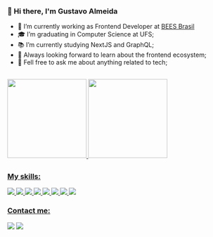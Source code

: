 ### 👋 Hi there, I'm Gustavo Almeida 

- 🔭 I’m currently working as Frontend Developer at [BEES Brasil](https://www.linkedin.com/company/beesbrasil)
- 🎓 I’m graduating in Computer Science at UFS;
- 📚 I’m currently studying NextJS and GraphQL;
- 🔧 Always looking forward to learn about the frontend ecosystem;
- 💬 Fell free to ask me about anything related to tech;

## 
<div>
  <a href="https://github.com/gustavofsa">
  <img height="180em" src="https://github-readme-stats.vercel.app/api?username=gustavofsa&show_icons=true&theme=dracula&include_all_commits=true&count_private=true"/>
  <img height="180em" src="https://github-readme-stats.vercel.app/api/top-langs/?username=gustavofsa&layout=compact&langs_count=7&theme=dracula"/>
</div>

##
### My skills:

<div>
  <img src="https://img.shields.io/badge/React-20232A?style=for-the-badge&logo=react&logoColor=61DAFB" />
  <img src="https://img.shields.io/badge/React_Native-20232A?style=for-the-badge&logo=react&logoColor=61DAFB" />
  <img src="https://img.shields.io/badge/JavaScript-323330?style=for-the-badge&logo=javascript&logoColor=F7DF1E" />
  <img src="https://img.shields.io/badge/typescript-%23007ACC.svg?style=for-the-badge&logo=typescript&logoColor=white" />
  <img src="https://img.shields.io/badge/Node.js-43853D?style=for-the-badge&logo=node.js&logoColor=white" />
  <img src="https://img.shields.io/badge/HTML5-E34F26?style=for-the-badge&logo=html5&logoColor=white" />
  <img src="https://img.shields.io/badge/CSS3-1572B6?style=for-the-badge&logo=css3&logoColor=white" />
  <img src="https://img.shields.io/badge/git-%23F05033.svg?style=for-the-badge&logo=git&logoColor=white" />
</div>
  
### Contact me:
<div>
  <a href="https://www.linkedin.com/in/gustavofsa/" target="_blank"><img src="https://img.shields.io/badge/-LinkedIn-%230077B5?style=for-the-badge&logo=linkedin&logoColor=white" target="_blank"></a>
 <a href = "mailto:gugafarias2009@gmail.com"><img src="https://img.shields.io/badge/Gmail-D14836?style=for-the-badge&logo=gmail&logoColor=white"></a>
 </div>

